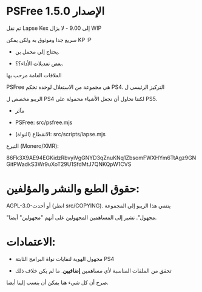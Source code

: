 # PSFree الإصدار 1.5.0

تم نقل Lapse Kex إلى 9.00 - لا يزال WIP

سريع جدا وموثوق به ولكن يمكن KP :P

- يحتاج إلى محمل بن.

- بعض تعديلات الأداء؟؟.

العلاقات العامة مرحب بها

PSFree هي مجموعة من الاستغلال لوحدة تحكم PS4. التركيز الرئيسي ل

الريبو مخصص ل PS4 لكننا نحاول أن نجعل الأشياء محمولة على PS5.

* مآثر

* PSFree: src/psfree.mjs

* الانقطاع (النواة): src/scripts/lapse.mjs

التبرع (Monero/XMR):

86Fk3X9AE94EGKidzRbvyiVgGNYD3qZnuKNq1ZbsomFWXHYm6TtAgz9GNGitPWadkS3Wr9uXoT29U1SfdMtJ7QNKQpW1CVS

# حقوق الطبع والنشر والمؤلفين:

AGPL-3.0-أو أحدث (انظر src/COPYING). ينتمي هذا الريبو إلى المجموعة

"مجهول". نشير إلى المساهمين المجهولين على أنهم "مجهولين" أيضا.

# الاعتمادات:

* مجهول الهوية لنفايات نواة البرامج الثابتة PS4

* تحقق من الملفات المناسبة لأي مساهمين **إضافيين**. ما لم يكن خلاف ذلك

صرح أن كل شيء هنا يمكن أن ينسب إلينا أيضا.
